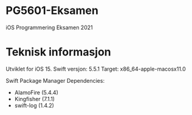 # PG5601-Eksamen
iOS Programmering Eksamen 2021

# Teknisk informasjon
Utviklet for iOS 15.
Swift versjon: 5.5.1
Target: x86_64-apple-macosx11.0

Swift Package Manager Dependencies:
- AlamoFire (5.4.4)
- Kingfisher (7.1.1)
- swift-log (1.4.2)


